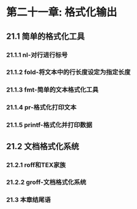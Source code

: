 # 第二十一章: 格式化输出 #

## 21.1 简单的格式化工具 ##

### 21.1.1 nl-对行进行标号 ###

### 21.1.2 fold-将文本中的行长度设定为指定长度 ###

### 21.1.3 fmt-简单的文本格式化工具 ###

### 21.1.4 pr-格式化打印文本 ###

### 21.1.5 printf-格式化并打印数据 ###

## 21.2 文档格式化系统 ##

### 21.2.1 roff和TEX家族 ###

### 21.2.2 groff-文档格式化系统 ###

### 21.3 本章结尾语 ###
